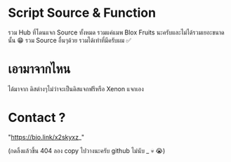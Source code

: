 # Script Source & Function
รวม Hub ที่โดนแจก Source ทั้งหมด
รวมแค่แมพ Blox Fruits นะครับและไม่ได้รวมเยอะขนาดนั้น 😁
รวม Source อื่นๆด้วย รวมได้เท่าที่มีครับผม ✅

# เอามาจากไหน
ได้มาจาก ดิสต่างๆไม่ว่าจะเป็นดิสแจกฟรีหรือ Xenon แจกเอง

# Contact ?
"https://bio.link/x2skyxz_"

(กดลิ้งแล้วขึ้น 404 ลอง copy ไปวางนะครับ github ไม่นับ _ 💀 😭)
